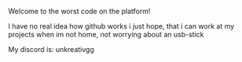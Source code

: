 Welcome to the worst code on the platform!

I have no real idea how github works
i just hope, that i can work at my projects when im not home, not worrying about an usb-stick

My discord is: unkreativgg

<!---
UnkreativGG/UnkreativGG is a ✨ special ✨ repository because its `README.md` (this file) appears on your GitHub profile.
You can click the Preview link to take a look at your changes.
--->
